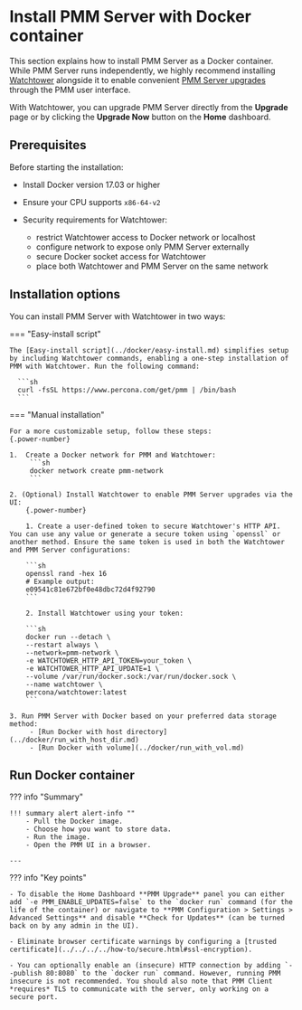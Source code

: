 # Install PMM Server with Docker container

This section explains how to install PMM Server as a Docker container. While PMM Server runs independently, we highly recommend installing [Watchtower](https://containrrr.dev/watchtower/) alongside it to enable convenient [PMM Server upgrades](../../../../pmm-upgrade/ui_upgrade.md) through the PMM user interface. 

With Watchtower, you can upgrade PMM Server directly from the **Upgrade** page or by clicking the **Upgrade Now** button on the **Home** dashboard.

## Prerequisites

Before starting the installation:

- Install Docker version 17.03 or higher
- Ensure your CPU supports `x86-64-v2`
- Security requirements for Watchtower:

    - restrict Watchtower access to Docker network or localhost
    - configure network to expose only PMM Server externally
    - secure Docker socket access for Watchtower
    - place both Watchtower and PMM Server on the same network

## Installation options

You can install PMM Server with Watchtower in two ways:


=== "Easy-install script"

    The [Easy-install script](../docker/easy-install.md) simplifies setup by including Watchtower commands, enabling a one-step installation of PMM with Watchtower. Run the following command:

      ```sh
      curl -fsSL https://www.percona.com/get/pmm | /bin/bash
      ```

=== "Manual installation"

    For a more customizable setup, follow these steps:
    {.power-number}

    1.  Create a Docker network for PMM and Watchtower:
         ```sh
         docker network create pmm-network
         ```

    2. (Optional) Install Watchtower to enable PMM Server upgrades via the UI:
        {.power-number}

        1. Create a user-defined token to secure Watchtower's HTTP API. You can use any value or generate a secure token using `openssl` or another method. Ensure the same token is used in both the Watchtower and PMM Server configurations:

        ```sh   
        openssl rand -hex 16
        # Example output:
        e09541c81e672bf0e48dbc72d4f92790
        ```
        
        2. Install Watchtower using your token: 

        ```sh  
        docker run --detach \
        --restart always \
        --network=pmm-network \
        -e WATCHTOWER_HTTP_API_TOKEN=your_token \
        -e WATCHTOWER_HTTP_API_UPDATE=1 \
        --volume /var/run/docker.sock:/var/run/docker.sock \
        --name watchtower \
        percona/watchtower:latest
        ```

    3. Run PMM Server with Docker based on your preferred data storage method:
         - [Run Docker with host directory](../docker/run_with_host_dir.md)
         - [Run Docker with volume](../docker/run_with_vol.md)


## Run Docker container

??? info "Summary"

    !!! summary alert alert-info ""
        - Pull the Docker image.
        - Choose how you want to store data.
        - Run the image.
        - Open the PMM UI in a browser.

    ---
??? info "Key points"

    - To disable the Home Dashboard **PMM Upgrade** panel you can either add `-e PMM_ENABLE_UPDATES=false` to the `docker run` command (for the life of the container) or navigate to **PMM Configuration > Settings > Advanced Settings** and disable **Check for Updates** (can be turned back on by any admin in the UI).

    - Eliminate browser certificate warnings by configuring a [trusted certificate](../../../../how-to/secure.html#ssl-encryption).

    - You can optionally enable an (insecure) HTTP connection by adding `--publish 80:8080` to the `docker run` command. However, running PMM insecure is not recommended. You should also note that PMM Client *requires* TLS to communicate with the server, only working on a secure port.
